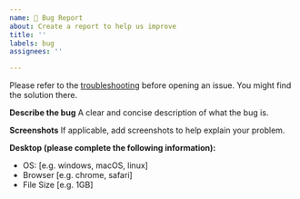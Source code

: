 ```yaml
---
name: 🐛 Bug Report
about: Create a report to help us improve
title: ''
labels: bug
assignees: ''

---
```


Please refer to the [troubleshooting](https://github.com/ido-pluto/catai/blob/main/docs/troubleshooting.md) before
opening an issue. You might find the solution there.

**Describe the bug**
A clear and concise description of what the bug is.

**Screenshots**
If applicable, add screenshots to help explain your problem.

**Desktop (please complete the following information):**

- OS: [e.g. windows, macOS, linux]
- Browser [e.g. chrome, safari]
- File Size [e.g. 1GB]
